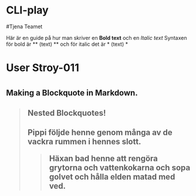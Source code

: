 # CLI-play

#Tjena Teamet

Här är en guide på hur man skriver en **Bold text** och en *Italic text*
Syntaxen för bold är ** (text) ** och för italic det är * (text) *



<h1>User Stroy-011<h1>

<h2> Making a Blockquote in Markdown.<h2>


>#### Nested Blockquotes!
>Pippi följde henne genom många av de vackra rummen i hennes slott.
>> Häxan bad henne att rengöra grytorna och vattenkokarna och sopa golvet och hålla elden matad med ved.

 
